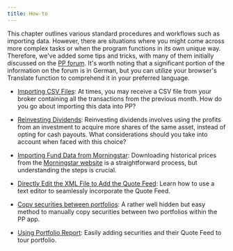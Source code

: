 ```yaml
---
title: How-to
---
```


This chapter outlines various standard procedures and workflows such as importing data. However, there are situations where you might come across more complex tasks or when the program functions in its own unique way. Therefore, we've added some tips and tricks, with many of them initially discussed on the [PP forum](https://forum.portfolio-performance.info). It's worth noting that a significant portion of the information on the forum is in German, but you can utilize your browser's Translate function to comprehend it in your preferred language.

- [Importing CSV Files](importing.md): At times, you may receive a CSV file from your broker containing all the transactions from the previous month. How do you go about importing this data into PP?

- [Reinvesting Dividends](reinvesting-dividends.md): Reinvesting dividends involves using the profits from an investment to acquire more shares of the same asset, instead of opting for cash payouts. What considerations should you take into account when faced with this choice?

- [Importing Fund Data from Morningstar](morningstar.md): Downloading historical prices from the [Morningstar website](https://www.morningstar.co.uk/uk/) is a straightforward process, but understanding the steps is crucial.

- [Directly Edit the XML File to Add the Quote Feed](quote-feed.md): Learn how to use a text editor to seamlessly incorporate the Quote Feed.

- [Copy securities between portfolios](./copy-securities.md): A rather well hidden but easy method to manually copy securities between two portfolios within the PP app.

- [Using Portfolio Report](historical-prices/portfolioreport.md): Easily adding securities and their Quote Feed to tour portfolio.
